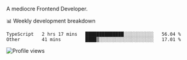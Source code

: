 A mediocre Frontend Developer.

📊 Weekly development breakdown
<!--START_SECTION:waka-->

```text
TypeScript   2 hrs 17 mins   ██████████████░░░░░░░░░░░   56.04 %
Other        41 mins         ████▒░░░░░░░░░░░░░░░░░░░░   17.01 %
```

<!--END_SECTION:waka-->

<img src="https://gpvc.arturio.dev/iqbalfasri" alt="Profile views"/>
